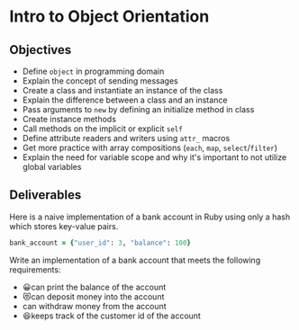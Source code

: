 # Intro to Object Orientation

## Objectives

* Define `object` in programming domain
* Explain the concept of sending messages
* Create a class and instantiate an instance of the class
* Explain the difference between a class and an instance
* Pass arguments to `new` by defining an initialize method in class
* Create instance methods
* Call methods on the implicit or explicit `self`
* Define attribute readers and writers using `attr_` macros
* Get more practice with array compositions (`each`, `map`, `select`/`filter`)
* Explain the need for variable scope and why it's important to not utilize global variables

## Deliverables

Here is a naive implementation of a bank account in Ruby using only a hash which stores key-value pairs.

```ruby
bank_account = {"user_id": 3, "balance": 100}
```

Write an implementation of a bank account that meets the following requirements:

* 😀can print the balance of the account
* 😻can deposit money into the account
* can withdraw money from the account
* 😆keeps track of the customer id of the account
